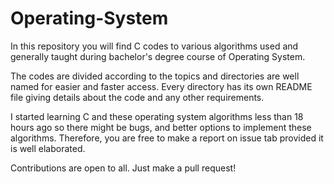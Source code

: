 # Operating-System

In this repository you will find C codes to various algorithms used and generally taught during bachelor's degree course of Operating System.

The codes are divided according to the topics and directories are well named for easier and faster access. Every directory has its own README file giving details about the code and any other requirements.

I started learning C and these operating system algorithms less than 18 hours ago so there might be bugs, and better options to implement these algorithms. Therefore, you are free to make a report on issue tab provided it is well elaborated.

Contributions are open to all. Just make a pull request!
